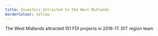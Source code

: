 ```yaml
---
title: Investors attracted to the West Midlands
borderColour: yellow
---
```

The West Midlands attracted 151 FDI projects in 2016-17.
DIT region team

